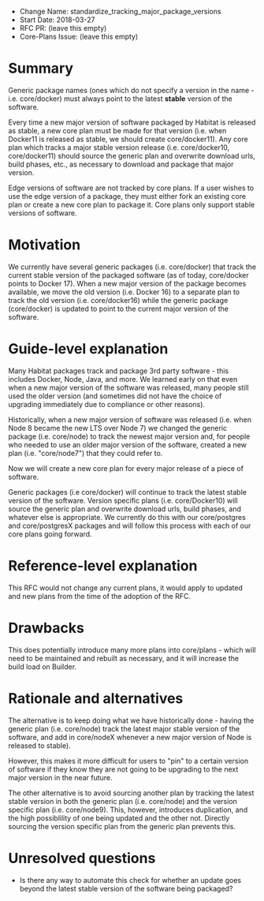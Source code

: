 - Change Name: standardize_tracking_major_package_versions
- Start Date: 2018-03-27
- RFC PR: (leave this empty)
- Core-Plans Issue: (leave this empty)

# Summary
[summary]: #summary

Generic package names (ones which do not specify a version in the name - i.e. core/docker) must always point to the latest **stable** version of the software.

Every time a new major version of software packaged by Habitat is released as stable, a new core plan must be made for that version (i.e. when Docker11 is released as stable, we should create core/docker11). Any core plan which tracks a major stable version release (i.e. core/docker10, core/docker11) should source the generic plan and overwrite download urls, build phases, etc., as necessary to download and package that major version.

Edge versions of software are not tracked by core plans. If a user wishes to use the edge version of a package, they must either fork an existing core plan or create a new core plan to package it. Core plans only support stable versions of software.

# Motivation
[motivation]: #motivation

We currently have several generic packages (i.e. core/docker) that track the current stable version of the packaged software (as of today, core/docker points to Docker 17). When a new major version of the package becomes available, we move the old version (i.e. Docker 16) to a separate plan to track the old version (i.e. core/docker16) while the generic package (core/docker) is updated to point to the current major version of the software.

# Guide-level explanation
[guide-level-explanation]: #guide-level-explanation

Many Habitat packages track and package 3rd party software - this includes Docker, Node, Java, and more. We learned early on that even when a new major version of the software was released, many people still used the older version (and sometimes did not have the choice of upgrading immediately due to compliance or other reasons).

Historically, when a new major version of software was released (i.e. when Node 8 became the new LTS over Node 7) we changed the generic package (i.e. core/node) to track the newest major version and, for people who needed to use an older major version of the software, created a new plan (i.e. "core/node7") that they could refer to.

Now we will create a new core plan for every major release of a piece of software.

Generic packages (i.e core/docker) will continue to track the latest stable version of the software. Version specific plans (i.e. core/Docker10) will source the generic plan and overwrite download urls, build phases, and whatever else is appropriate. We currently do this with our core/postgres and core/postgresX packages and will follow this process with each of our core plans going forward.

# Reference-level explanation
[reference-level-explanation]: #reference-level-explanation

This RFC would not change any current plans, it would apply to updated and new plans from the time of the adoption of the RFC.

# Drawbacks
[drawbacks]: #drawbacks

This does potentially introduce many more plans into core/plans - which will need to be maintained and rebuilt as necessary, and it will increase the build load on Builder.

# Rationale and alternatives
[alternatives]: #alternatives

The alternative is to keep doing what we have historically done - having the generic plan (i.e. core/node) track the latest major stable version of the software, and add in core/nodeX whenever a new major version of Node is released to stable).

However, this makes it more difficult for users to "pin" to a certain version of software if they know they are not going to be upgrading to the next major version in the near future.

The other alternative is to avoid sourcing another plan by tracking the latest stable version in both the generic plan (i.e. core/node) and the version specific plan (i.e. core/node9). This, however, introduces duplication, and the high possiblility of one being updated and the other not. Directly sourcing the version specific plan from the generic plan prevents this.


# Unresolved questions
[unresolved]: #unresolved-questions

- Is there any way to automate this check for whether an update goes beyond the latest stable version of the software being packaged?
